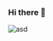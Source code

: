### Hi there 👋
![asd](https://www.lavanguardia.com/r/GODO/LV/p0/WebSite/2018/10/06/Recortada/featuredImage-19075-10-secretos-que-quiza-no-sabias-de-nicolas-cage-992x558@LaVanguardia-Web.jpg)
<!--
**daniel-ls/daniel-ls** is a ✨ _special_ ✨ repository because its `README.md` (this file) appears on your GitHub profile.

Here are some ideas to get you started:

- 🔭 I’m currently working on ...
- 🌱 I’m currently learning ...
- 👯 I’m looking to collaborate on ...
- 🤔 I’m looking for help with ...
- 💬 Ask me about ...
- 📫 How to reach me: ...
- 😄 Pronouns: ...
- ⚡ Fun fact: ...
-->
